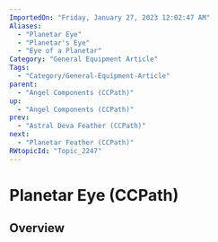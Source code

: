 ```yaml
---
ImportedOn: "Friday, January 27, 2023 12:02:47 AM"
Aliases:
  - "Planetar Eye"
  - "Planetar's Eye"
  - "Eye of a Planetar"
Category: "General Equipment Article"
Tags:
  - "Category/General-Equipment-Article"
parent:
  - "Angel Components (CCPath)"
up:
  - "Angel Components (CCPath)"
prev:
  - "Astral Deva Feather (CCPath)"
next:
  - "Planetar Feather (CCPath)"
RWtopicId: "Topic_2247"
---
```

# Planetar Eye (CCPath)
## Overview
